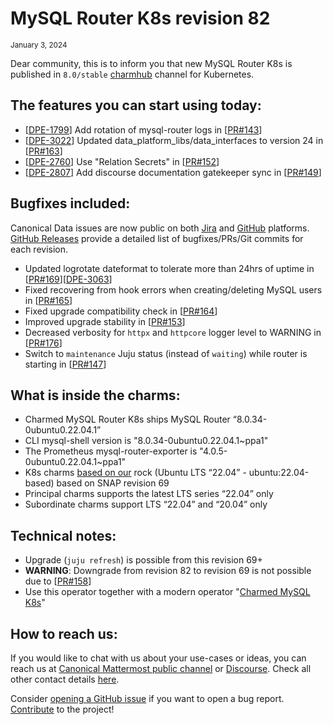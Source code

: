 # MySQL Router K8s revision 82
<sub>January 3, 2024</sub>

Dear community, this is to inform you that new MySQL Router K8s is published in `8.0/stable` [charmhub](https://charmhub.io/mysql-router-k8s?channel=8.0/stable) channel for Kubernetes.

## The features you can start using today:

* [[DPE-1799](https://warthogs.atlassian.net/browse/DPE-1799)] Add rotation of mysql-router logs in [[PR#143](https://github.com/canonical/mysql-router-k8s-operator/pull/143)]
* [[DPE-3022](https://warthogs.atlassian.net/browse/DPE-3022)] Updated data_platform_libs/data_interfaces to version 24 in [[PR#163](https://github.com/canonical/mysql-router-k8s-operator/pull/163)]
* [[DPE-2760](https://warthogs.atlassian.net/browse/DPE-2760)] Use "Relation Secrets" in [[PR#152](https://github.com/canonical/mysql-router-k8s-operator/pull/152)]
* [[DPE-2807](https://warthogs.atlassian.net/browse/DPE-2807)] Add discourse documentation gatekeeper sync in [[PR#149](https://github.com/canonical/mysql-router-k8s-operator/pull/149)]

## Bugfixes included:

Canonical Data issues are now public on both [Jira](https://warthogs.atlassian.net/jira/software/c/projects/DPE/issues/) and [GitHub](https://github.com/canonical/mysql-router-k8s-operator/issues) platforms.<br/>[GitHub Releases](https://github.com/canonical/mysql-router-k8s-operator/releases) provide a detailed list of bugfixes/PRs/Git commits for each revision.

* Updated logrotate dateformat to tolerate more than 24hrs of uptime in [[PR#169](https://github.com/canonical/mysql-router-k8s-operator/pull/169)][[DPE-3063](https://warthogs.atlassian.net/browse/DPE-3063)] 
* Fixed recovering from hook errors when creating/deleting MySQL users in [[PR#165](https://github.com/canonical/mysql-router-k8s-operator/pull/165)]
* Fixed upgrade compatibility check in [[PR#164](https://github.com/canonical/mysql-router-k8s-operator/pull/164)]
* Improved upgrade stability in [[PR#153](https://github.com/canonical/mysql-router-k8s-operator/pull/153)]
* Decreased verbosity for `httpx` and `httpcore` logger level to WARNING in [[PR#176](https://github.com/canonical/mysql-router-k8s-operator/pull/176)]
* Switch to `maintenance` Juju status (instead of `waiting`) while router is starting in [[PR#147](https://github.com/canonical/mysql-router-k8s-operator/pull/147)]

## What is inside the charms:

* Charmed MySQL Router K8s ships MySQL Router “8.0.34-0ubuntu0.22.04.1”
* CLI mysql-shell version is "8.0.34-0ubuntu0.22.04.1~ppa1"
* The Prometheus mysql-router-exporter is "4.0.5-0ubuntu0.22.04.1~ppa1"
* K8s charms [based on our](https://github.com/orgs/canonical/packages?tab=packages&q=charmed) rock (Ubuntu LTS “22.04” - ubuntu:22.04-based) based on SNAP revision 69
* Principal charms supports the latest LTS series “22.04” only
* Subordinate charms support LTS “22.04” and “20.04” only

## Technical notes:

* Upgrade (`juju refresh`) is possible from this revision 69+
* **WARNING**: Downgrade from revision 82 to revision 69 is not possible due to [[PR#158](https://github.com/canonical/mysql-router-k8s-operator/pull/158)]
* Use this operator together with a modern operator "[Charmed MySQL K8s](https://charmhub.io/mysql-k8s)"

## How to reach us:

If you would like to chat with us about your use-cases or ideas, you can reach us at [Canonical Mattermost public channel](https://chat.charmhub.io/charmhub/channels/data-platform) or [Discourse](https://discourse.charmhub.io/). Check all other contact details [here](/t/12177).

Consider [opening a GitHub issue](https://github.com/canonical/mysql-router-k8s-operator/issues) if you want to open a bug report.<br/>[Contribute](https://github.com/canonical/mysql-router-k8s-operator/blob/main/CONTRIBUTING.md) to the project!